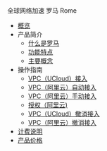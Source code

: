 <div class="sidebar_title icon__roma"> 全球网络加速 罗马 Rome</div>

* [概览](network/roma/overview)
* 产品简介
    * [什么是罗马](network/roma/introduction/concept)
    * [功能特点](network/roma/introduction/functions)
    * [主要概念](network/roma/introduction/glossary)
* 操作指南
    * [VPC（UCloud）接入](network/roma/operation/ucloud_access)
    * [VPC（阿里云）自动接入](network/roma/operation/ali_auto_access)
    * [VPC（阿里云）手动接入](network/roma/operation/ali_manual_access)
    * [授权（阿里云)](network/roma/operation/ali_auth)
    * [VPC（UCloud）撤消接入](network/roma/operation/ucloud_cancel_access)
    * [VPC（阿里云）撤消接入](network/roma/operation/ali_cancel_access)
* [计费说明](network/roma/charge)
* [产品价格](network/roma/price)      
    
    
        